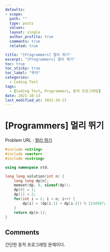 ```yaml
---
defaults:
- scope:
  path: ""
  type: posts
  values:
  layout: single
  author_profile: true
  comments: true
  related: true

title: "[Programmers] 멀리 뛰기"
excerpt: "[Programmers] 멀리 뛰기"
toc: true
toc_sticky: true
toc_label: "목차"
categories:
  - Coding Test 
tags:
  - [Coding Test, Programmers, 동적 프로그래밍]
date: 2021-10-13
last_modified_at: 2021-10-13
---
```

# [Programmers] 멀리 뛰기

Problem URL : [멀리 뛰기](https://programmers.co.kr/learn/courses/30/lessons/12914)

```cpp
#include <string>
#include <vector>
#include <cstring>

using namespace std;

long long solution(int n) {
    long long dp[n];
    memset(dp, 0, sizeof(dp));
    dp[0] = 1;
    dp[1] = 2;
    for(int i = 2; i < n; i++) {
        dp[i] = (dp[i-1] + dp[i-2]) % 1234567;
    }
    return dp[n-1];
}
```

## Comments
간단한 동적 프로그래밍 문제이다.